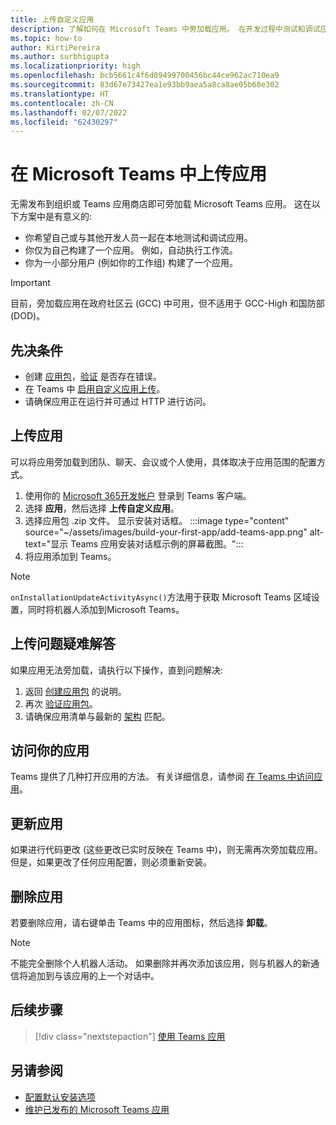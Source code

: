```yaml
---
title: 上传自定义应用
description: 了解如何在 Microsoft Teams 中旁加载应用。 在开发过程中测试和调试应用时，旁加载很常见。
ms.topic: how-to
author: KirtiPereira
ms.author: surbhigupta
ms.localizationpriority: high
ms.openlocfilehash: bcb5661c4f6d09499700456bc44ce962ac710ea9
ms.sourcegitcommit: 83d67e73427ea1e93bb9aea5a8ca8ae05b68e302
ms.translationtype: HT
ms.contentlocale: zh-CN
ms.lasthandoff: 02/07/2022
ms.locfileid: "62430297"
---
```

# <a name="upload-your-app-in-microsoft-teams"></a>在 Microsoft Teams 中上传应用

无需发布到组织或 Teams 应用商店即可旁加载 Microsoft Teams 应用。 这在以下方案中是有意义的:

* 你希望自己或与其他开发人员一起在本地测试和调试应用。
* 你仅为自己构建了一个应用。 例如，自动执行工作流。
* 你为一小部分用户 (例如你的工作组) 构建了一个应用。

> [!IMPORTANT]
> 目前，旁加载应用在政府社区云 (GCC) 中可用，但不适用于 GCC-High 和国防部 (DOD)。

## <a name="prerequisites"></a>先决条件

* 创建 [应用包](~/concepts/build-and-test/apps-package.md)，[验证](https://dev.teams.microsoft.com/appvalidation.html) 是否存在错误。
* 在 Teams 中 [启用自定义应用上传](~/concepts/build-and-test/prepare-your-o365-tenant.md#enable-custom-teams-apps-and-turn-on-custom-app-uploading)。
* 请确保应用正在运行并可通过 HTTP 进行访问。

## <a name="upload-your-app"></a>上传应用

可以将应用旁加载到团队、聊天、会议或个人使用，具体取决于应用范围的配置方式。

1. 使用你的 [Microsoft 365开发帐户](~/build-your-first-app/build-and-run.md#prerequisites) 登录到 Teams 客户端。
1. 选择 **应用**，然后选择 **上传自定义应用**。
1. 选择应用包 .zip 文件。 显示安装对话框。
:::image type="content" source="~/assets/images/build-your-first-app/add-teams-app.png" alt-text="显示 Teams 应用安装对话框示例的屏幕截图。":::
1. 将应用添加到 Teams。

> [!NOTE]
> `onInstallationUpdateActivityAsync()`方法用于获取 Microsoft Teams 区域设置，同时将机器人添加到Microsoft Teams。

## <a name="troubleshoot-upload-issues"></a>上传问题疑难解答

如果应用无法旁加载，请执行以下操作，直到问题解决:

1. 返回 [创建应用包](../../concepts/build-and-test/apps-package.md) 的说明。
1. 再次 [验证应用包](https://dev.teams.microsoft.com/appvalidation.html)。
1. 请确保应用清单与最新的 [架构](../../resources/schema/manifest-schema.md) 匹配。

## <a name="access-your-app"></a>访问你的应用

Teams 提供了几种打开应用的方法。 有关详细信息，请参阅 [在 Teams 中访问应用](https://support.microsoft.com/office/access-your-apps-in-teams-0758cb09-9e85-40e7-a974-51df7734646a)。

## <a name="update-your-app"></a>更新应用

如果进行代码更改 (这些更改已实时反映在 Teams 中)，则无需再次旁加载应用。 但是，如果更改了任何应用配置，则必须重新安装。

## <a name="remove-your-app"></a>删除应用

若要删除应用，请右键单击 Teams 中的应用图标，然后选择 **卸载**。

> [!NOTE]
> 不能完全删除个人机器人活动。 如果删除并再次添加该应用，则与机器人的新通信将追加到与该应用的上一个对话中。

## <a name="next-step"></a>后续步骤

> [!div class="nextstepaction"]
> [使用 Teams 应用](https://support.microsoft.com/office/apps-and-services-cc1fba57-9900-4634-8306-2360a40c665b?ui=en-us&rs=en-us&ad=us)

## <a name="see-also"></a>另请参阅

* [配置默认安装选项](~/concepts/deploy-and-publish/add-default-install-scope.md)
* [维护已发布的 Microsoft Teams 应用](~/concepts/deploy-and-publish/appsource/post-publish/overview.md)
